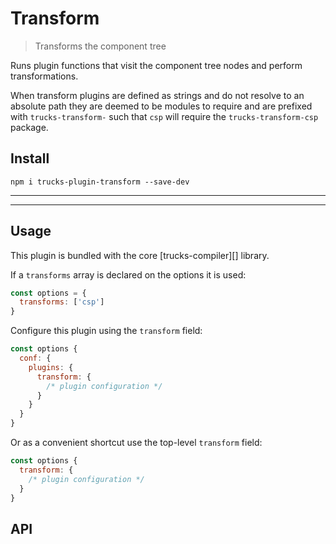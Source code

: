 # Transform

> Transforms the component tree

Runs plugin functions that visit the component tree nodes and perform transformations.

When transform plugins are defined as strings and do not resolve to an absolute path they are deemed to be modules to require and are prefixed with `trucks-transform-` such that `csp` will require the `trucks-transform-csp` package.

## Install

```
npm i trucks-plugin-transform --save-dev
```

***
<!-- @toc -->
***

## Usage

This plugin is bundled with the core [trucks-compiler][] library.

If a `transforms` array is declared on the options it is used:

```javascript
const options = {
  transforms: ['csp']
}
```

Configure this plugin using the `transform` field:

```javascript
const options {
  conf: {
    plugins: {
      transform: {
        /* plugin configuration */
      }
    }
  }
}
```

Or as a convenient shortcut use the top-level `transform` field:

```javascript
const options {
  transform: {
    /* plugin configuration */
  }
}
```

## API

<? @exec mkapi src/index.js --level=3 ?>

<? @include ../../../documents/license.md ?>
<? @include ../../../documents/links.md ?>
